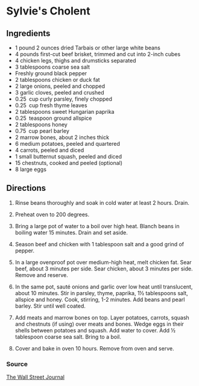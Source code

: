# Sylvie's Cholent

## Ingredients

- 1 pound 2 ounces dried Tarbais or other large white beans
- 4 pounds first-cut beef brisket, trimmed and cut into 2-inch cubes
- 4 chicken legs, thighs and drumsticks separated
- 3 tablespoons coarse sea salt
- Freshly ground black pepper
- 2 tablespoons chicken or duck fat
- 2 large onions, peeled and chopped
- 3 garlic cloves, peeled and crushed
- 0.25 cup curly parsley, finely chopped
- 0.25 cup fresh thyme leaves
- 2 tablespoons sweet Hungarian paprika
- 0.25 teaspoon ground allspice
- 2 tablespoons honey
- 0.75 cup pearl barley
- 2 marrow bones, about 2 inches thick
- 6 medium potatoes, peeled and quartered
- 4 carrots, peeled and diced
- 1 small butternut squash, peeled and diced
- 15 chestnuts, cooked and peeled (optional)
- 8 large eggs

## Directions

1. Rinse beans thoroughly and soak in cold water at least 2 hours. Drain.

1. Preheat oven to 200 degrees.

1. Bring a large pot of water to a boil over high heat. Blanch beans in boiling
   water 15 minutes. Drain and set aside.

1. Season beef and chicken with 1 tablespoon salt and a good grind of pepper.

1. In a large ovenproof pot over medium-high heat, melt chicken fat. Sear beef,
   about 3 minutes per side. Sear chicken, about 3 minutes per side. Remove and
   reserve.

1. In the same pot, sauté onions and garlic over low heat until translucent,
   about 10 minutes. Stir in parsley, thyme, paprika, 1½ tablespoons salt,
   allspice and honey. Cook, stirring, 1-2 minutes. Add beans and pearl barley.
   Stir until well coated.

1. Add meats and marrow bones on top. Layer potatoes, carrots, squash and
   chestnuts (if using) over meats and bones. Wedge eggs in their shells
   between potatoes and squash. Add water to cover. Add ½ tablespoon coarse sea
   salt. Bring to a boil.

1. Cover and bake in oven 10 hours. Remove from oven and serve.

### Source

[The Wall Street Journal](https://www.wsj.com/recipes/sylvies-cholent-06913d5a)
